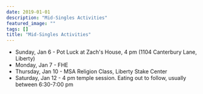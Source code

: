 ```yaml
---
date: 2019-01-01
description: "Mid-Singles Activities"
featured_image: ""
tags: []
title: "Mid-Singles Activities"
---
```


- Sunday, Jan 6 - Pot Luck at Zach's House, 4 pm (1104 Canterbury Lane, Liberty)
- Monday, Jan 7 - FHE
- Thursday, Jan 10 - MSA Religion Class, Liberty Stake Center
- Saturday, Jan 12 - 4 pm temple session. Eating out to follow, usually between 6:30-7:00 pm